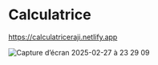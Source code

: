 # Calculatrice

https://calculatriceraji.netlify.app

![Capture d’écran 2025-02-27 à 23 29 09](https://github.com/user-attachments/assets/ac885245-4d34-4882-baa5-62ff588c631a)
